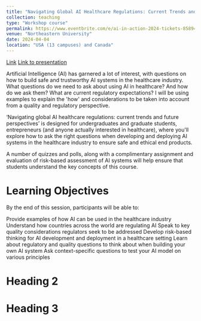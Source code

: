 ```yaml
---
title: "Navigating Global AI Healthcare Regulations: Current Trends and Future Perspectives"
collection: teaching
type: "Workshop course"
permalink: https://www.eventbrite.com/e/ai-in-action-2024-tickets-858946932397?aff=oddtdtcreator
venue: "Northeastern University"
date: 2024-04-04
location: "USA (13 campuses) and Canada"
---
```

[Link](https://docs.google.com/document/d/1gGxM-kL1IpJ8UjUP3LvfEes2jakEkai1/edit?usp=sharing&ouid=115301266814039388574&rtpof=true&sd=true)
[Link to presentation](TODO)

Artificial Intelligence (AI) has garnered a lot of interest, with questions on how to build safe and trustworthy AI systems in the healthcare industry. 
What questions do we need to ask about using AI in healthcare? And how do we ask them? What are current regulatory expectations? I will be using examples to explain the 'how' and considerations to be taken into account from a quality and regulatory perspective.

‘Navigating global AI healthcare regulations: current trends and future perspectives’ is designed for undergraduates and graduate students, entrepreneurs (and anyone actually interested in healthcare), where you'll explore how to ask the right questions when developing and deploying AI systems in the healthcare industry to ensure safe and ethical end products.

A number of quizzes and polls, along with a complimentary assignment and evaluation of risk-based assessment of AI systems will help ensure that students understand the key concepts of this course. 

Learning Objectives
======

By the end of this session, participants will be able to:

Provide examples of how AI can be used in the healthcare industry
Understand how countries across the world are regulating AI
Speak to key quality considerations regulators seek to be addressed
Develop risk-based thinking for AI development and deployment in a healthcare setting
Learn about regulatory and quality questions to think about when building your own AI system
Ask context-specific questions to test your AI model on various principles

Heading 2
======

Heading 3
======